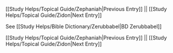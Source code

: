 [[Study Helps/Topical Guide/Zephaniah|Previous Entry]]  ||  [[Study Helps/Topical Guide/Zidon|Next Entry]]

 See [[Study Helps/Bible Dictionary/Zerubbabel|BD Zerubbabel]]

[[Study Helps/Topical Guide/Zephaniah|Previous Entry]]  ||  [[Study Helps/Topical Guide/Zidon|Next Entry]]